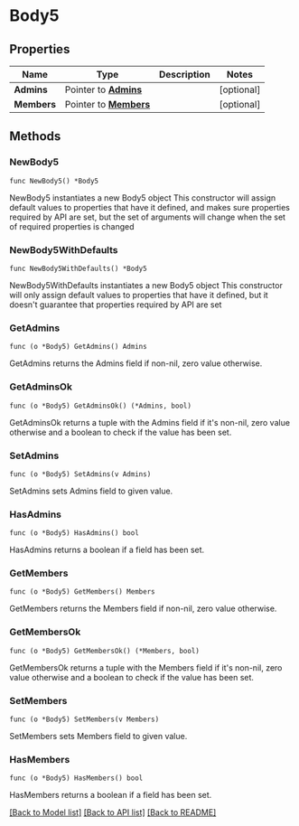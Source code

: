 # Body5

## Properties

Name | Type | Description | Notes
------------ | ------------- | ------------- | -------------
**Admins** | Pointer to [**Admins**](Admins.md) |  | [optional] 
**Members** | Pointer to [**Members**](Members.md) |  | [optional] 

## Methods

### NewBody5

`func NewBody5() *Body5`

NewBody5 instantiates a new Body5 object
This constructor will assign default values to properties that have it defined,
and makes sure properties required by API are set, but the set of arguments
will change when the set of required properties is changed

### NewBody5WithDefaults

`func NewBody5WithDefaults() *Body5`

NewBody5WithDefaults instantiates a new Body5 object
This constructor will only assign default values to properties that have it defined,
but it doesn't guarantee that properties required by API are set

### GetAdmins

`func (o *Body5) GetAdmins() Admins`

GetAdmins returns the Admins field if non-nil, zero value otherwise.

### GetAdminsOk

`func (o *Body5) GetAdminsOk() (*Admins, bool)`

GetAdminsOk returns a tuple with the Admins field if it's non-nil, zero value otherwise
and a boolean to check if the value has been set.

### SetAdmins

`func (o *Body5) SetAdmins(v Admins)`

SetAdmins sets Admins field to given value.

### HasAdmins

`func (o *Body5) HasAdmins() bool`

HasAdmins returns a boolean if a field has been set.

### GetMembers

`func (o *Body5) GetMembers() Members`

GetMembers returns the Members field if non-nil, zero value otherwise.

### GetMembersOk

`func (o *Body5) GetMembersOk() (*Members, bool)`

GetMembersOk returns a tuple with the Members field if it's non-nil, zero value otherwise
and a boolean to check if the value has been set.

### SetMembers

`func (o *Body5) SetMembers(v Members)`

SetMembers sets Members field to given value.

### HasMembers

`func (o *Body5) HasMembers() bool`

HasMembers returns a boolean if a field has been set.


[[Back to Model list]](../README.md#documentation-for-models) [[Back to API list]](../README.md#documentation-for-api-endpoints) [[Back to README]](../README.md)


